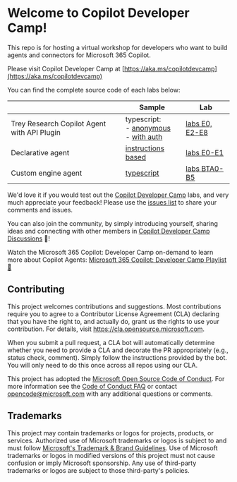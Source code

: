 # Welcome to Copilot Developer Camp!

This repo is for hosting a virtual workshop for developers who want to build agents and connectors for Microsoft 365 Copilot.

Please visit Copilot Developer Camp at [https://aka.ms/copilotdevcamp](https://aka.ms/copilotdevcamp)

You can find the complete source code of each labs below:

| | Sample | Lab |
|---|---|---|
| Trey Research Copilot Agent with API Plugin | typescript:<br />- [anonymous](https://github.com/OfficeDev/Copilot-for-M365-Samples/tree/main/samples/cext-trey-research)<br />- [with auth](https://github.com/OfficeDev/Copilot-for-M365-Samples/tree/main/samples/cext-trey-research-auth) | [labs E0, E2-E8](https://microsoft.github.io/copilot-camp/pages/extend-m365-copilot/) |
| Declarative agent | [instructions based](https://github.com/OfficeDev/Copilot-for-M365-Plugins-Samples/tree/main/samples/cext-geolocator-game) | [labs E0-E1](https://microsoft.github.io/copilot-camp/pages/extend-m365-copilot/) |
 | Custom engine agent | [typescript](https://github.com/microsoft/copilot-camp/tree/main/src/custom-engine-copilot/Lab05-Actions/CareerGenie)  | [labs BTA0-B5](https://microsoft.github.io/copilot-camp/pages/custom-engine/) |

We'd love it if you would test out the [Copilot Developer Camp](https://aka.ms/copilotdevcamp) labs, and very much appreciate your feedback! Please use the [issues list](https://github.com/microsoft/copilot-camp/issues) to share your comments and issues.

You can also join the community, by simply introducing yourself, sharing ideas and connecting with other members in [Copilot Developer Camp Discussions](https://github.com/microsoft/copilot-camp/discussions/328) 🎉!

Watch the Microsoft 365 Copilot: Developer Camp on-demand to learn more about Copilot Agents: [Microsoft 365 Copilot: Developer Camp Playlist 🎉](https://youtube.com/playlist?list=PLlrxD0HtieHiMCKFMGsGFX9oZEwDQtFIT&si=OpsV43XZ5YAhbJOI)

## Contributing

This project welcomes contributions and suggestions.  Most contributions require you to agree to a
Contributor License Agreement (CLA) declaring that you have the right to, and actually do, grant us
the rights to use your contribution. For details, visit https://cla.opensource.microsoft.com.

When you submit a pull request, a CLA bot will automatically determine whether you need to provide
a CLA and decorate the PR appropriately (e.g., status check, comment). Simply follow the instructions
provided by the bot. You will only need to do this once across all repos using our CLA.

This project has adopted the [Microsoft Open Source Code of Conduct](https://opensource.microsoft.com/codeofconduct/).
For more information see the [Code of Conduct FAQ](https://opensource.microsoft.com/codeofconduct/faq/) or
contact [opencode@microsoft.com](mailto:opencode@microsoft.com) with any additional questions or comments.

## Trademarks

This project may contain trademarks or logos for projects, products, or services. Authorized use of Microsoft 
trademarks or logos is subject to and must follow 
[Microsoft's Trademark & Brand Guidelines](https://www.microsoft.com/en-us/legal/intellectualproperty/trademarks/usage/general).
Use of Microsoft trademarks or logos in modified versions of this project must not cause confusion or imply Microsoft sponsorship.
Any use of third-party trademarks or logos are subject to those third-party's policies.
